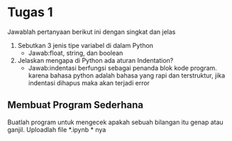 # Tugas 1

Jawablah pertanyaan berikut ini dengan singkat dan jelas
1. Sebutkan 3 jenis tipe variabel di dalam Python
    * Jawab:float, string, dan boolean
2. Jelaskan mengapa di Python ada aturan Indentation?
    * Jawab:indentasi berfungsi sebagai penanda blok kode program. karena bahasa python adalah bahasa yang rapi dan terstruktur, jika indentasi dihapus maka akan terjadi error
    
## Membuat Program Sederhana

Buatlah program untuk mengecek apakah sebuah bilangan itu genap atau ganjil. Uploadlah file *.ipynb * nya

